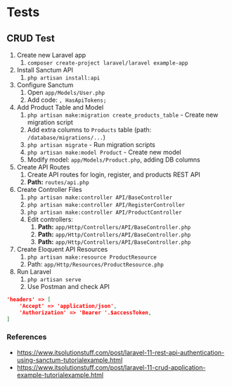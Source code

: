 # Tests

## CRUD Test

1. Create new Laravel app
   1. `composer create-project laravel/laravel example-app`
2. Install Sanctum API
   1. `php artisan install:api`
3. Configure Sanctum
   1. Open `app/Models/User.php`
   2. Add code: `, HasApiTokens;`
4. Add Product Table and Model
   1. `php artisan make:migration create_products_table` - Create new migration script
   2. Add extra columns to `Products` table (path: `/database/migrations/...`)
   3. `php artisan migrate` - Run migration scripts
   4. `php artisan make:model Product` - Create new model
   5. Modify model: `app/Models/Product.php`, adding DB columns
5. Create API Routes
   1. Create API routes for login, register, and products REST API
   2. **Path:** `routes/api.php`
6. Create Controller Files
   1. `php artisan make:controller API/BaseController`
   2. `php artisan make:controller API/RegisterController`
   3. `php artisan make:controller API/ProductController`
   4. Edit controllers:
      1. **Path:** `app/Http/Controllers/API/BaseController.php`
      2. **Path:** `app/Http/Controllers/API/BaseController.php`
      3. **Path:** `app/Http/Controllers/API/BaseController.php`
7. Create Eloquent API Resources
   1. `php artisan make:resource ProductResource`
   2. Path: `app/Http/Resources/ProductResource.php`
8. Run Laravel
   1. `php artisan serve`
   2. Use Postman and check API

```json
'headers' => [
    'Accept' => 'application/json',
    'Authorization' => 'Bearer '.$accessToken,
]
```

### References

* https://www.itsolutionstuff.com/post/laravel-11-rest-api-authentication-using-sanctum-tutorialexample.html
* https://www.itsolutionstuff.com/post/laravel-11-crud-application-example-tutorialexample.html
